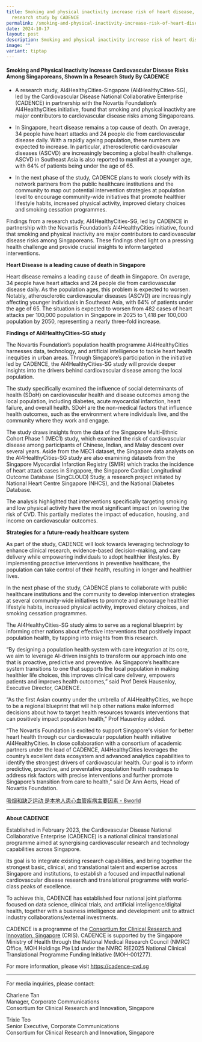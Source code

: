 ```yaml
---
title: Smoking and physical inactivity increase risk of heart disease, shown in
  research study by CADENCE
permalink: /smoking-and-physical-inactivity-increase-risk-of-heart-disease-shown-in-research-study-by-cadence/
date: 2024-10-17
layout: post
description: Smoking and physical inactivity increase risk of heart disease
image: ""
variant: tiptap
---
```

<h4><strong>Smoking and Physical Inactivity Increase Cardiovascular Disease Risks Among Singaporeans, Shown In a Research Study By CADENCE</strong></h4>
<ul data-tight="true" class="tight">
<li>
<p>A research study, Al4HealthyCities-Singapore (Al4HealthyCities-SG), led
by the Cardiovascular Disease National Collaborative Enterprise (CADENCE)
in partnership with the Novartis Foundation’s Al4HealthyCities initiative,
found that smoking and physical inactivity are major contributors to cardiovascular
disease risks among Singaporeans.</p>
</li>
<li>
<p>In Singapore, heart disease remains a top cause of death. On average,
34 people have heart attacks and 24 people die from cardiovascular disease
daily. With a rapidly ageing population, these numbers are expected to
increase. In particular, atherosclerotic cardiovascular diseases (ASCVD)
are increasingly becoming a global health challenge. ASCVD in Southeast
Asia is also reported to manifest at a younger age, with 64% of patients
being under the age of 65.</p>
</li>
<li>
<p>In the next phase of the study, CADENCE plans to work closely with its
network partners from the public healthcare institutions and the community
to map out potential intervention strategies at population level to encourage
community-wide initiatives that promote healthier lifestyle habits, increased
physical activity, improved dietary choices and smoking cessation programmes.</p>
</li>
</ul>
<p>Findings from a research study, Al4HealthyCities-SG, led by CADENCE in
partnership with the Novartis Foundation’s Al4HealthyCities initiative,
found that smoking and physical inactivity are major contributors to cardiovascular
disease risks among Singaporeans. These findings shed light on a pressing
health challenge and provide crucial insights to inform targeted interventions.</p>
<p><strong>Heart Disease is a leading cause of death in Singapore</strong>
</p>
<p>Heart disease remains a leading cause of death in Singapore. On average,
34 people have heart attacks and 24 people die from cardiovascular disease
daily. As the population ages, this problem is expected to worsen. Notably,
atherosclerotic cardiovascular diseases (ASCVD) are increasingly affecting
younger individuals in Southeast Asia, with 64% of patients under the age
of 65. The situation is expected to worsen from 482 cases of heart attacks
per 100,000 population in Singapore in 2025 to 1,418 per 100,000 population
by 2050, representing a nearly three-fold increase.</p>
<p><strong>Findings of AI4HealthyCities-SG study</strong>
</p>
<p>The Novartis Foundation’s population health programme AI4HealthyCities
harnesses data, technology, and artificial intelligence to tackle heart
health inequities in urban areas. Through Singapore’s participation in
the initiative led by CADENCE, the AI4HealthyCities-SG study will provide
deeper insights into the drivers behind cardiovascular disease among the
local population.</p>
<p>The study specifically examined the influence of social determinants of
health (SDoH) on cardiovascular health and disease outcomes among the local
population, including diabetes, acute myocardial infarction, heart failure,
and overall health. SDoH are the non-medical factors that influence health
outcomes, such as the environment where individuals live, and the community
where they work and engage.</p>
<p>The study draws insights from the data of the Singapore Multi-Ethnic Cohort
Phase 1 (MEC1) study, which examined the risk of cardiovascular disease
among participants of Chinese, Indian, and Malay descent over several years.
Aside from the MEC1 dataset, the Singapore data analysts on the AI4HealthyCities-SG
study are also examining datasets from the Singapore Myocardial Infarction
Registry (SMIR) which tracks the incidence of heart attack cases in Singapore,
the Singapore Cardiac Longitudinal Outcome Database (SingCLOUD) Study,
a research project initiated by National Heart Centre Singapore (NHCS),
and the National Diabetes Database.</p>
<p>The analysis highlighted that interventions specifically targeting smoking
and low physical activity have the most significant impact on lowering
the risk of CVD. This partially mediates the impact of education, housing,
and income on cardiovascular outcomes.</p>
<p><strong>Strategies for a future-ready healthcare system</strong>
</p>
<p>As part of the study, CADENCE will look towards leveraging technology
to enhance clinical research, evidence-based decision-making, and care
delivery while empowering individuals to adopt healthier lifestyles. By
implementing proactive interventions in preventive healthcare, the population
can take control of their health, resulting in longer and healthier lives.</p>
<p>In the next phase of the study, CADENCE plans to collaborate with public
healthcare institutions and the community to develop intervention strategies
at several community-wide initiatives to promote and encourage healthier
lifestyle habits, increased physical activity, improved dietary choices,
and smoking cessation programmes.</p>
<p>The AI4HealthyCities-SG study aims to serve as a regional blueprint by
informing other nations about effective interventions that positively impact
population health, by tapping into insights from this research.</p>
<p>“By designing a population health system with care integration at its
core, we aim to leverage AI-driven insights to transform our approach into
one that is proactive, predictive and preventive. As Singapore’s healthcare
system transitions to one that supports the local population in making
healthier life choices, this improves clinical care delivery, empowers
patients and improves health outcomes,” said Prof Derek Hausenloy, Executive
Director, CADENCE.</p>
<p>“As the first Asian country under the umbrella of AI4HealthyCities, we
hope to be a regional blueprint that will help other nations make informed
decisions about how to target health resources towards interventions that
can positively impact population health,” Prof Hausenloy added.</p>
<p>“The Novartis Foundation is excited to support Singapore's vision for
better heart health through our cardiovascular population health initiative
AI4HealthyCities. In close collaboration with a consortium of academic
partners under the lead of CADENCE, AI4HealthyCities leverages the country’s
excellent data ecosystem and advanced analytics capabilities to identify
the strongest drivers of cardiovascular health. Our goal is to inform predictive,
proactive, and preventative population health roadmaps to address risk
factors with precise interventions and further promote Singapore’s transition
from care to health,” said Dr Ann Aerts, Head of Novartis Foundation.</p>
<p><a href="https://www.8world.com/singapore/smoking-and-physical-inactivity-increase-cardiovascular-among-singaporeans-2596901" rel="noopener noreferrer nofollow" target="_blank">吸烟和缺乏运动 是本地人患心血管疾病主要因素 - 8world</a>
</p>
<hr>
<p><strong>About CADENCE</strong>
</p>
<p>Established in February 2023, the Cardiovascular Disease National Collaborative
Enterprise (CADENCE) is a national clinical translational programme aimed
at synergising cardiovascular research and technology capabilities across
Singapore.</p>
<p>Its goal is to integrate existing research capabilities, and bring together
the strongest basic, clinical, and translational talent and expertise across
Singapore and institutions, to establish a focused and impactful national
cardiovascular disease research and translational programme with world-class
peaks of excellence.</p>
<p>To achieve this, CADENCE has established four national joint platforms
focused on data science, clinical trials, and artificial intelligence/digital
health, together with a business intelligence and development unit to attract
industry collaborations/external investments.</p>
<p>CADENCE is a programme of the <a href="https://cris.sg/" rel="noopener noreferrer nofollow" target="_blank"><u>Consortium for Clinical Research and Innovation, Singapore</u></a> (CRIS).
CADENCE is supported by the Singapore Ministry of Health through the National
Medical Research Council (NMRC) Office, MOH Holdings Pte Ltd under the
NMRC RIE2025 National Clinical Translational Programme Funding Initiative
(MOH-001277).</p>
<p>For more information, please visit <a href="https://cris.sg/" rel="noopener noreferrer nofollow" target="_blank"><u>https://cadence-cvd.sg</u></a>
</p>
<hr>
<p>For media inquiries, please contact:</p>
<p>Charlene Tan
<br>Manager, Corporate Communications
<br>Consortium for Clinical Research and Innovation, Singapore</p>
<p></p>
<p>Trixie Teo
<br>Senior Executive, Corporate Communications
<br>Consortium for Clinical Research and Innovation, Singapore</p>
<p></p>
<p></p>